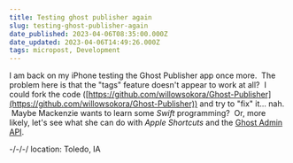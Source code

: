 ```yaml
---
title: Testing ghost publisher again
slug: testing-ghost-publisher-again
date_published: 2023-04-06T08:35:00.000Z
date_updated: 2023-04-06T14:49:26.000Z
tags: micropost, Development
---
```


I am back on my iPhone testing the Ghost Publisher app once more.  The problem here is that the "tags" feature doesn't appear to work at all?  I could fork the code ([https://github.com/willowsokora/Ghost-Publisher](https://github.com/willowsokora/Ghost-Publisher)) and try to "fix" it... nah.  Maybe Mackenzie wants to learn some *Swift* programming?  Or, more likely, let's see what she can do with *Apple Shortcuts* and the [Ghost Admin API]([https://ghost.org/docs/admin-api/?_ga=2.258407498.1118611505.1680637422-1629315755.1679183141](https://ghost.org/docs/admin-api/?_ga=2.258407498.1118611505.1680637422-1629315755.1679183141)).

-/-/-/
location: Toledo, IA
